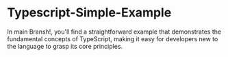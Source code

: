 # Typescript-Simple-Example
In main Bransh!, you'll find a straightforward example that demonstrates the fundamental concepts of TypeScript, making it easy for developers new to the language to grasp its core principles. 
